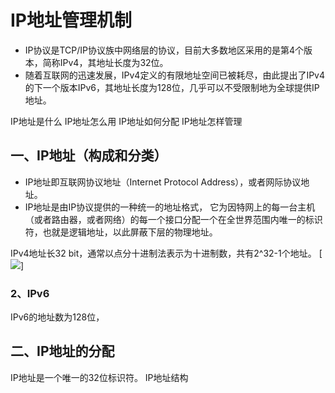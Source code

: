 # IP地址管理机制

* IP协议是TCP/IP协议族中网络层的协议，目前大多数地区采用的是第4个版本，简称IPv4，其地址长度为32位。
* 随着互联网的迅速发展，IPv4定义的有限地址空间已被耗尽，由此提出了IPv4的下一个版本IPv6，其地址长度为128位，几乎可以不受限制地为全球提供IP地址。


IP地址是什么
IP地址怎么用
IP地址如何分配
IP地址怎样管理

## 一、IP地址（构成和分类）
* IP地址即互联网协议地址（Internet Protocol Address），或者网际协议地址。
* IP地址是由IP协议提供的一种统一的地址格式， 它为因特网上的每一台主机（或者路由器，或者网络）的每一个接口分配一个在全世界范围内唯一的标识符，也就是逻辑地址，以此屏蔽下层的物理地址。


IPv4地址长32 bit，通常以点分十进制法表示为十进制数，共有2^32-1个地址。
[![](http://i.imgur.com/PvgOFJZ.jpg)]



### 2、IPv6
IPv6的地址数为128位，


## 二、IP地址的分配


IP地址是一个唯一的32位标识符。
IP地址结构




